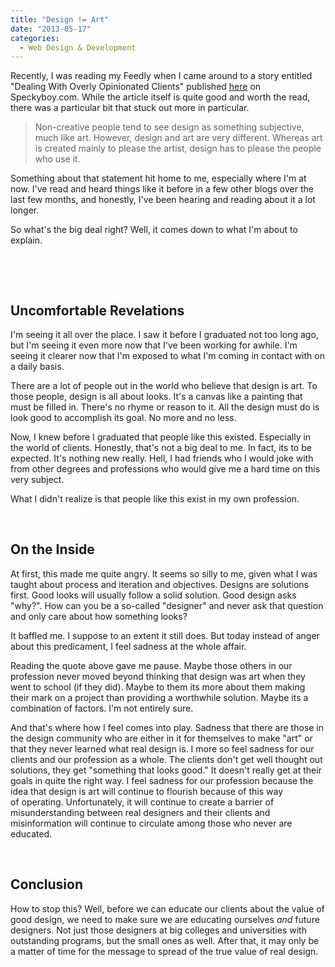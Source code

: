 ```yaml
---
title: "Design != Art"
date: "2013-05-17"
categories:
  - Web Design & Development
---
```


Recently, I was reading my Feedly when I came around to a story entitled "Dealing With Overly Opinionated Clients" published [here](http://speckyboy.com/2013/05/15/dealing-with-overly-opinionated-clients/) on Speckyboy.com. While the article itself is quite good and worth the read, there was a particular bit that stuck out more in particular.

> Non-creative people tend to see design as something subjective, much like art. However, design and art are very different. Whereas art is created mainly to please the artist, design has to please the people who use it.

Something about that statement hit home to me, especially where I'm at now. I've read and heard things like it before in a few other blogs over the last few months, and honestly, I've been hearing and reading about it a lot longer.

So what's the big deal right? Well, it comes down to what I'm about to explain.

 

 

## Uncomfortable Revelations

I'm seeing it all over the place. I saw it before I graduated not too long ago, but I'm seeing it even more now that I've been working for awhile. I'm seeing it clearer now that I'm exposed to what I'm coming in contact with on a daily basis.

There are a lot of people out in the world who believe that design is art. To those people, design is all about looks. It's a canvas like a painting that must be filled in. There's no rhyme or reason to it. All the design must do is look good to accomplish its goal. No more and no less.

Now, I knew before I graduated that people like this existed. Especially in the world of clients. Honestly, that's not a big deal to me. In fact, its to be expected. It's nothing new really. Hell, I had friends who I would joke with from other degrees and professions who would give me a hard time on this very subject.

What I didn't realize is that people like this exist in my own profession.

 

## On the Inside

At first, this made me quite angry. It seems so silly to me, given what I was taught about process and iteration and objectives. Designs are solutions first. Good looks will usually follow a solid solution. Good design asks "why?". How can you be a so-called "designer" and never ask that question and only care about how something looks?

It baffled me. I suppose to an extent it still does. But today instead of anger about this predicament, I feel sadness at the whole affair.

Reading the quote above gave me pause. Maybe those others in our profession never moved beyond thinking that design was art when they went to school (if they did). Maybe to them its more about them making their mark on a project than providing a worthwhile solution. Maybe its a combination of factors. I'm not entirely sure.

And that's where how I feel comes into play. Sadness that there are those in the design community who are either in it for themselves to make "art" or that they never learned what real design is. I more so feel sadness for our clients and our profession as a whole. The clients don't get well thought out solutions, they get "something that looks good." It doesn't really get at their goals in quite the right way. I feel sadness for our profession because the idea that design is art will continue to flourish because of this way of operating. Unfortunately, it will continue to create a barrier of misunderstanding between real designers and their clients and misinformation will continue to circulate among those who never are educated.

 

## Conclusion

How to stop this? Well, before we can educate our clients about the value of good design, we need to make sure we are educating ourselves _and_ future designers. Not just those designers at big colleges and universities with outstanding programs, but the small ones as well. After that, it may only be a matter of time for the message to spread of the true value of real design.
